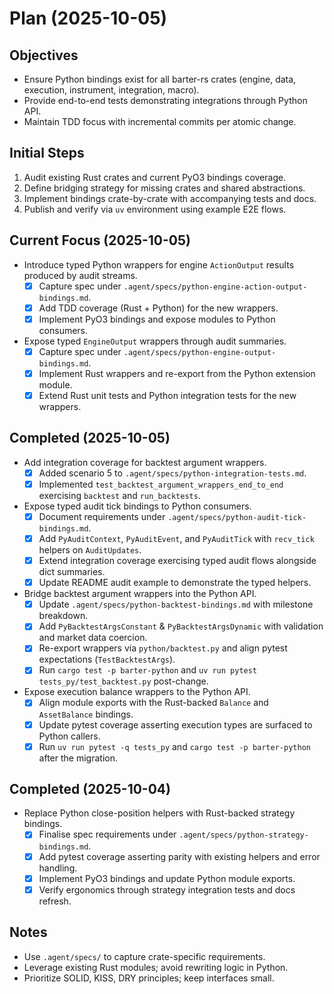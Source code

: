 # Plan (2025-10-05)

## Objectives
- Ensure Python bindings exist for all barter-rs crates (engine, data, execution, instrument, integration, macro).
- Provide end-to-end tests demonstrating integrations through Python API.
- Maintain TDD focus with incremental commits per atomic change.

## Initial Steps
1. Audit existing Rust crates and current PyO3 bindings coverage.
2. Define bridging strategy for missing crates and shared abstractions.
3. Implement bindings crate-by-crate with accompanying tests and docs.
4. Publish and verify via `uv` environment using example E2E flows.


## Current Focus (2025-10-05)
- Introduce typed Python wrappers for engine `ActionOutput` results produced by audit streams.
  - [x] Capture spec under `.agent/specs/python-engine-action-output-bindings.md`.
  - [x] Add TDD coverage (Rust + Python) for the new wrappers.
  - [x] Implement PyO3 bindings and expose modules to Python consumers.
- Expose typed `EngineOutput` wrappers through audit summaries.
  - [x] Capture spec under `.agent/specs/python-engine-output-bindings.md`.
  - [x] Implement Rust wrappers and re-export from the Python extension module.
  - [x] Extend Rust unit tests and Python integration tests for the new wrappers.

## Completed (2025-10-05)
- Add integration coverage for backtest argument wrappers.
  - [x] Added scenario 5 to `.agent/specs/python-integration-tests.md`.
  - [x] Implemented `test_backtest_argument_wrappers_end_to_end` exercising `backtest` and `run_backtests`.
- Expose typed audit tick bindings to Python consumers.
  - [x] Document requirements under `.agent/specs/python-audit-tick-bindings.md`.
  - [x] Add `PyAuditContext`, `PyAuditEvent`, and `PyAuditTick` with `recv_tick` helpers on `AuditUpdates`.
  - [x] Extend integration coverage exercising typed audit flows alongside dict summaries.
  - [x] Update README audit example to demonstrate the typed helpers.
- Bridge backtest argument wrappers into the Python API.
  - [x] Update `.agent/specs/python-backtest-bindings.md` with milestone breakdown.
  - [x] Add `PyBacktestArgsConstant` & `PyBacktestArgsDynamic` with validation and market data coercion.
  - [x] Re-export wrappers via `python/backtest.py` and align pytest expectations (`TestBacktestArgs`).
  - [x] Run `cargo test -p barter-python` and `uv run pytest tests_py/test_backtest.py` post-change.
- Expose execution balance wrappers to the Python API.
  - [x] Align module exports with the Rust-backed `Balance` and `AssetBalance` bindings.
  - [x] Update pytest coverage asserting execution types are surfaced to Python callers.
  - [x] Run `uv run pytest -q tests_py` and `cargo test -p barter-python` after the migration.

## Completed (2025-10-04)
- Replace Python close-position helpers with Rust-backed strategy bindings.
  - [x] Finalise spec requirements under `.agent/specs/python-strategy-bindings.md`.
  - [x] Add pytest coverage asserting parity with existing helpers and error handling.
  - [x] Implement PyO3 bindings and update Python module exports.
  - [x] Verify ergonomics through strategy integration tests and docs refresh.

## Notes
- Use `.agent/specs/` to capture crate-specific requirements.
- Leverage existing Rust modules; avoid rewriting logic in Python.
- Prioritize SOLID, KISS, DRY principles; keep interfaces small.
